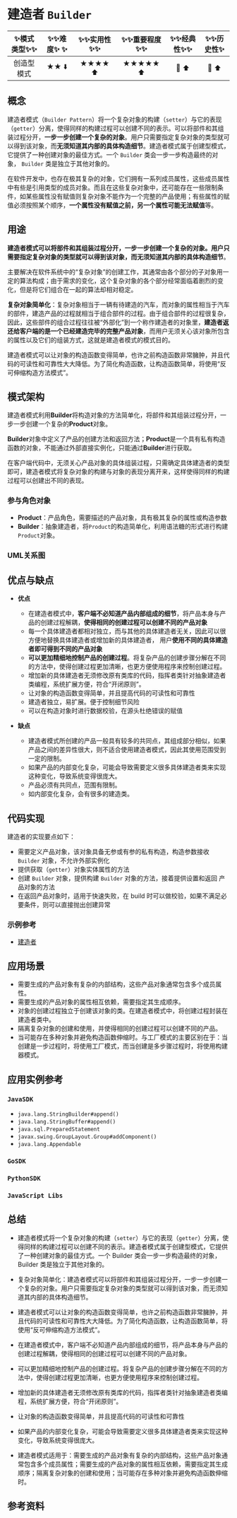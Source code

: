 # 建造者 `Builder`

| :sparkles:模式类型:sparkles::sparkles:|:sparkles::sparkles:难度:sparkles:  :sparkles: | :sparkles::sparkles:实用性:sparkles::sparkles: | :sparkles::sparkles:重要程度:sparkles::sparkles: |  :sparkles::sparkles:经典性:sparkles::sparkles: | :sparkles::sparkles:历史性:sparkles: |
| :----------------------------------------: | :-----------------------------------------------: | :-------------------------------------------------: | :----------------------------------------------------: | :--------------------------------------------------: | :--------------------------------------: |
|                 创造型模式                           |                ★★ :arrow_down:                 |                 ★★★★ :arrow_up:                   |                    ★★★★★ :arrow_up:                    |              :green_heart:  :arrow_up:               |        :green_heart:  :arrow_up:         |

## 概念
建造者模式（`Builder Pattern`）将一个复杂对象的构建（`setter`）与它的表现（`getter`）分离，使得同样的构建过程可以创建不同的表示。可以将部件和其组装过程分开，**一步一步创建一个复杂的对象**。用户只需要指定复杂对象的类型就可以得到该对象，而**无须知道其内部的具体构造细节**。建造者模式属于创建型模式，它提供了一种创建对象的最佳方式。一个 `Builder` 类会一步一步构造最终的对象， `Builder` 类是独立于其他对象的。

在软件开发中，也存在极其复杂的对象，它们拥有一系列成员属性，这些成员属性中有些是引用类型的成员对象。而且在这些复杂对象中，还可能存在一些限制条件，如某些属性没有赋值则复杂对象不能作为一个完整的产品使用；有些属性的赋值必须按照某个顺序，**一个属性没有赋值之前，另一个属性可能无法赋值**等。

## 用途
**建造者模式可以将部件和其组装过程分开，一步一步创建一个复杂的对象。用户只需要指定复杂对象的类型就可以得到该对象，而无须知道其内部的具体构造细节**。

主要解决在软件系统中的“复杂对象”的创建工作，其通常由各个部分的子对象用一定的算法构成；由于需求的变化，这个复杂对象的各个部分经常面临着剧烈的变化，但是将它们组合在一起的算法却相对稳定。

**复杂对象简单化**：复杂对象相当于一辆有待建造的汽车，而对象的属性相当于汽车的部件，建造产品的过程就相当于组合部件的过程。由于组合部件的过程很复杂，因此，这些部件的组合过程往往被“外部化”到一个称作建造者的对象里，**建造者返还给客户端的是一个已经建造完毕的完整产品对象**，而用户无须关心该对象所包含的属性以及它们的组装方式，这就是建造者模式的模式目的。

建造者模式可以让对象的构造函数变得简单，也许之前构造函数非常臃肿，并且代码的可读性和可靠性大大降低。为了简化构造函数，让构造函数简单，将使用“反可伸缩构造方法模式”。

## 模式架构
建造者模式利用**Builder**将构造对象的方法简单化，将部件和其组装过程分开，一步一步创建一个复杂的**Product**对象。

**Builder**对象中定义了产品的创建方法和返回方法；**Product**是一个具有私有构造函数的对象，不能通过外部直接实例化，只能通过**Builder**进行获取。

在客户端代码中，无须关心产品对象的具体组装过程，只需确定具体建造者的类型即可，建造者模式将复杂对象的构建与对象的表现分离开来，这样使得同样的构建过程可以创建出不同的表现。

### 参与角色对象
+ **Product**：产品角色，需要描述的产品对象，具有极其复杂的属性或构造参数
+ **Builder**：抽象建造者，将`Product`的构造简单化，利用语法糖的形式进行构建`Product`对象。


### UML关系图



## 优点与缺点
+ **优点**
	- 在建造者模式中，**客户端不必知道产品内部组成的细节**，将产品本身与产品的创建过程解耦，**使得相同的创建过程可以创建不同的产品对象**
	- 每一个具体建造者都相对独立，而与其他的具体建造者无关，因此可以很方便地替换具体建造者或增加新的具体建造者， 用户**使用不同的具体建造者即可得到不同的产品对象**
	- **可以更加精细地控制产品的创建过程**。将复杂产品的创建步骤分解在不同的方法中，使得创建过程更加清晰，也更方便使用程序来控制创建过程。
	- 增加新的具体建造者无须修改原有类库的代码，指挥者类针对抽象建造者类编程，系统扩展方便，符合“开闭原则”。
	- 让对象的构造函数变得简单，并且提高代码的可读性和可靠性
	- 建造者独立，易扩展。便于控制细节风险
	- 可以在构造对象时进行数据校验，在源头杜绝错误的赋值
	
+ **缺点**
	- 建造者模式所创建的产品一般具有较多的共同点，其组成部分相似，如果产品之间的差异性很大，则不适合使用建造者模式，因此其使用范围受到一定的限制。
	- 如果产品的内部变化复杂，可能会导致需要定义很多具体建造者类来实现这种变化，导致系统变得很庞大。
	- 产品必须有共同点，范围有限制。
	- 如内部变化复杂，会有很多的建造类。

## 代码实现

建造者的实现要点如下：
+ 需要定义产品对象，该对象具备无参或有参的私有构造，构造参数接收 `Builder` 对象，不允许外部实例化
+ 提供获取（`getter`）对象实体属性的方法
+ 创建 `Builder` 对象，提供构建 `Builder` 对象的方法，接着提供设置和返回 产品对象的方法
+ 在返回产品对象时，适用于快速失败，在 build 时可以做校验，如果不满足必要条件，则可以直接抛出创建异常

### 示例参考
+ [建造者](./java/io/github/hooj0/builder/support)


## 应用场景
+ 需要生成的产品对象有复杂的内部结构，这些产品对象通常包含多个成员属性。
+ 需要生成的产品对象的属性相互依赖，需要指定其生成顺序。
+ 对象的创建过程独立于创建该对象的类。在建造者模式中，将创建过程封装在建造者类中。
+ 隔离复杂对象的创建和使用，并使得相同的创建过程可以创建不同的产品。
+ 当可能存在多种对象并避免构造函数伸缩时。与工厂模式的主要区别在于：当创建是一步过程时，将使用工厂模式，而当创建是多步骤过程时，将使用构建器模式。


## 应用实例参考

### `JavaSDK` 
+ `java.lang.StringBuilder#append()`
+ `java.lang.StringBuffer#append()`
+ `java.sql.PreparedStatement`
+ `javax.swing.GroupLayout.Group#addComponent()`
+ `java.lang.Appendable`

### `GoSDK`

### `PythonSDK`

### `JavaScript Libs`


## 总结
+ 建造者模式将一个复杂对象的构建（`setter`）与它的表现（`getter`）分离，使得同样的构建过程可以创建不同的表示。建造者模式属于创建型模式，它提供了一种创建对象的最佳方式。一个 Builder 类会一步一步构造最终的对象， Builder 类是独立于其他对象的。
+ 复杂对象简单化：建造者模式可以将部件和其组装过程分开，一步一步创建一个复杂的对象。用户只需要指定复杂对象的类型就可以得到该对象，而无须知道其内部的具体构造细节。
+ 建造者模式可以让对象的构造函数变得简单，也许之前构造函数非常臃肿，并且代码的可读性和可靠性大大降低。为了简化构造函数，让构造函数简单，将使用“反可伸缩构造方法模式”。

+ 在建造者模式中，客户端不必知道产品内部组成的细节，将产品本身与产品的创建过程解耦，使得相同的创建过程可以创建不同的产品对象。
+ 可以更加精细地控制产品的创建过程。将复杂产品的创建步骤分解在不同的方法中，使得创建过程更加清晰，也更方便使用程序来控制创建过程。
+ 增加新的具体建造者无须修改原有类库的代码，指挥者类针对抽象建造者类编程，系统扩展方便，符合“开闭原则”。
+ 让对象的构造函数变得简单，并且提高代码的可读性和可靠性
+ 如果产品的内部变化复杂，可能会导致需要定义很多具体建造者类来实现这种变化，导致系统变得很庞大。

+ 建造者模式适用于：需要生成的产品对象有复杂的内部结构，这些产品对象通常包含多个成员属性；需要生成的产品对象的属性相互依赖，需要指定其生成顺序；隔离复杂对象的创建和使用；当可能存在多种对象并避免构造函数伸缩时。

## 参考资料





